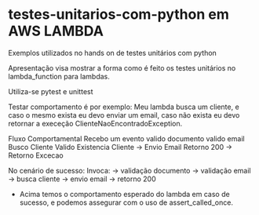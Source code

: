 # testes-unitarios-com-python em AWS LAMBDA
Exemplos utilizados no hands on de testes unitários com python

Apresentação visa mostrar a forma como é feito os testes unitários
no lambda_function para lambdas.

Utiliza-se pytest e unittest


Testar comportamento é por exemplo:
Meu lambda busca um cliente, e caso o mesmo exista eu devo enviar um email, 
caso não exista eu devo retornar a execeção ClienteNaoEncontradoException.


Fluxo Comportamental
    Recebo um evento
        valido documento
        valido email
        Busco Cliente
        Valido Existencia Cliente
            ->  Envio Email
                Retorno 200
            ->  Retorno Excecao
        

No cenário de sucesso:
    Invoca:
    -> validação documento
    -> validação email
    -> busca cliente
    -> envio email
    -> retorno 200

* Acima temos o comportamento esperado do lambda em caso de sucesso, e podemos assegurar com o uso de assert_called_once.
        